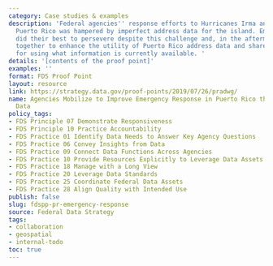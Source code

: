 ```yaml
---
category: Case studies & examples
description: 'Federal agencies'' response efforts to Hurricanes Irma and Maria in
  Puerto Rico was hampered by imperfect address data for the island. Emergency responders
  did their best to persevere despite this challenge and, in the aftermath, have gathered
  together to enhance the utility of Puerto Rico address data and share best practices
  for using what information is currently available. '
details: '[contents of the proof point]'
examples: ''
format: FDS Proof Point
layout: resource
link: https://strategy.data.gov/proof-points/2019/07/26/pradwg/
name: Agencies Mobilize to Improve Emergency Response in Puerto Rico through Better
  Data
policy_tags:
- FDS Principle 07 Demonstrate Responsiveness
- FDS Principle 10 Practice Accountability
- FDS Practice 01 Identify Data Needs to Answer Key Agency Questions
- FDS Practice 06 Convey Insights from Data
- FDS Practice 09 Connect Data Functions Across Agencies
- FDS Practice 10 Provide Resources Explicitly to Leverage Data Assets
- FDS Practice 18 Manage with a Long View
- FDS Practice 20 Leverage Data Standards
- FDS Practice 25 Coordinate Federal Data Assets
- FDS Practice 28 Align Quality with Intended Use
publish: false
slug: fdspp-pr-emergency-response
source: Federal Data Strategy
tags:
- collaboration
- geospatial
- internal-todo
toc: true
---
```

